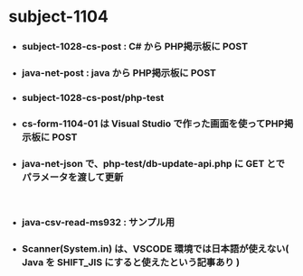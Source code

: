 # subject-1104

- ### subject-1028-cs-post : C# から PHP掲示板に POST 

- ### java-net-post : java から PHP掲示板に POST

- ### subject-1028-cs-post/php-test

- ### cs-form-1104-01 は Visual Studio で作った画面を使ってPHP掲示板に POST

- ### java-net-json で、php-test/db-update-api.php に GET とでパラメータを渡して更新

<br>

- ### java-csv-read-ms932 : サンプル用

- ### Scanner(System.in) は、VSCODE 環境では日本語が使えない( Java を SHIFT_JIS にすると使えたという記事あり )

